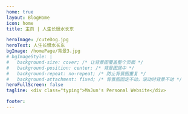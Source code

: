 ```yaml
---
home: true
layout: BlogHome
icon: home
title: 主页 | 人生长恨水长东

heroImage: /cuteDog.jpg
heroText: 人生长恨水长东
bgImage: /homePage/背景3.jpg
# bgImageStyle: |
#   background-size: cover; /* 让背景图覆盖整个页面 */
#   background-position: center; /* 背景图居中 */
#   background-repeat: no-repeat; /* 防止背景图重复 */
#   background-attachment: fixed; /* 背景图固定不动，滚动时背景不动 */
heroFullScreen: false
tagline: <div class="typing">MaJun's Personal Website</div>

footer:
---
```


<!--
这是一个博客主页的案例。

要使用此布局，你应该在页面前端设置 `layout: BlogHome` 和 `home: true`。

相关配置文档请见 [博客主页](https://theme-hope.vuejs.press/zh/guide/blog/home.html)。
-->
